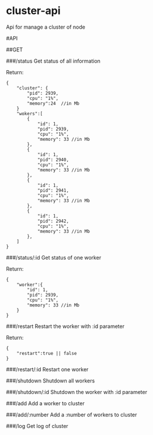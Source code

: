 # cluster-api
Api for manage a cluster of node

#API

##GET

###/status
Get status of all information

Return:

	{
		"cluster": {
			"pid": 2939,
			"cpu": "1%",
			"memory":24  //in Mb
		}
		"wokers":[
			{
				"id": 1,
				"pid": 2939,
				"cpu": "1%",
				"memory": 33 //in Mb
			},
			{
				"id": 1,
				"pid": 2940,
				"cpu": "1%",
				"memory": 33 //in Mb
			},
			{
				"id": 1,
				"pid": 2941,
				"cpu": "1%",
				"memory": 33 //in Mb
			},
			{
				"id": 1,
				"pid": 2942,
				"cpu": "1%",
				"memory": 33 //in Mb
			},
		]
	}


###/status/:id
Get status of one worker

Return:

	{
		"worker":{
			"id": 1,
			"pid": 2939,
			"cpu": "1%",
			"memory": 33 //in Mb
		}
	}

###/restart
Restart the worker with :id parameter

Return:

	{
		"restart":true || false
	}

###/restart/:id
Restart one worker


###/shutdown
Shutdown all workers

###/shutdown/:id
Shutdown the worker with :id parameter

###/add
Add a worker to cluster

###/add/:number
Add a :number of workers to cluster

###/log
Get log of cluster
